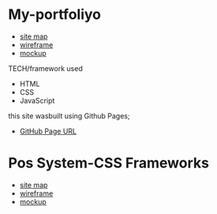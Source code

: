 # My-portfoliyo
<ul>
<li><a href="https://www.gloomaps.com/QkwcTRt6HY">site map</a></li>
<li><a href="https://wireframe.cc/pro/edit/567935">wireframe</a></li>
<li><a href="https://www.figma.com/file/mZYjAaVDflyg3lGuD6KLSO/Untitled?node-id=0%3A1">mockup</a></li>
</ul> 
TECH/framework used

<ul>
<li>HTML</li>
<li>CSS</li>
<li>JavaScript</li>
</ul>

this site wasbuilt using Github Pages;
<ul>
<li>
<a href="https://isneha44.github.io/My-Portfoliyo/">GitHub Page URL</a>
</li>
</ul>

# Pos System-CSS Frameworks
<ul>
<li><a href="https://www.gloomaps.com/gfwygGKtHd">site map</a></li>
<li><a href="https://wireframe.cc/wh2oWz">wireframe</a></li>
<li><a href="https://www.figma.com/file/2b4jJAVsJhMASnf1rjLFYp/Pos-System?node-id=0%3A1">mockup</a></li>
</ul>
